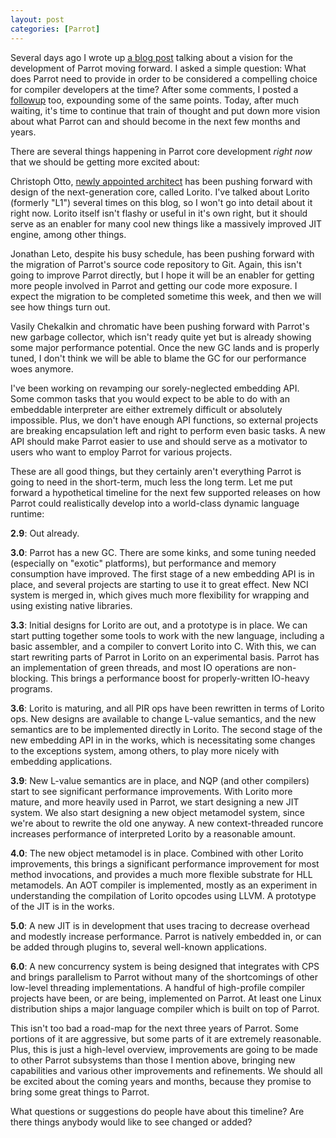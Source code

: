 ```yaml
---
layout: post
categories: [Parrot]
---
```


Several days ago I wrote up
[a blog post](http://whiteknight.github.com/2010/09/19/parrot_as_a_mature_platform.html)
talking about a vision for the development of Parrot moving forward. I asked a
simple question: What does Parrot need to provide in order to be considered a
compelling choice for compiler developers at the time? After some comments,
I posted a [followup](http://whiteknight.github.com/2010/09/20/woe_is_parrot.html)
too, expounding some of the same points. Today, after much waiting, it's time
to continue that train of thought and put down more vision about what Parrot
can and should become in the next few months and years.

There are several things happening in Parrot core development *right now* that
we should be getting more excited about:

Christoph Otto,
[newly appointed architect](http://reparrot.blogspot.com/2010/10/parrot-has-new-architect-what-now.html)
has been pushing forward with design of the next-generation core, called
Lorito. I've talked about Lorito (formerly "L1") several times on this blog,
so I won't go into detail about it right now. Lorito itself isn't flashy or
useful in it's own right, but it should serve as an enabler for many cool new
things like a massively improved JIT engine, among other things.

Jonathan Leto, despite his busy schedule, has been pushing forward with the
migration of Parrot's source code repository to Git. Again, this isn't going
to improve Parrot directly, but I hope it will be an enabler for getting more
people involved in Parrot and getting our code more exposure. I expect the
migration to be completed sometime this week, and then we will see how things
turn out.

Vasily Chekalkin and chromatic have been pushing forward with Parrot's new
garbage collector, which isn't ready quite yet but is already showing some
major performance potential. Once the new GC lands and is properly tuned, I
don't think we will be able to blame the GC for our performance woes anymore.

I've been working on revamping our sorely-neglected embedding API. Some common
tasks that you would expect to be able to do with an embeddable interpreter
are either extremely difficult or absolutely impossible. Plus, we don't have
enough API functions, so external projects are breaking encapsulation left and
right to perform even basic tasks. A new API should make Parrot easier to use
and should serve as a motivator to users who want to employ Parrot for various
projects.

These are all good things, but they certainly aren't everything Parrot is
going to need in the short-term, much less the long term. Let me put forward
a hypothetical timeline for the next few supported releases on how Parrot
could realistically develop into a world-class dynamic language runtime:

__2.9__: Out already.

__3.0__: Parrot has a new GC. There are some kinks, and some tuning needed
(especially on "exotic" platforms), but performance and memory consumption
have improved. The first stage of a new embedding API is in place, and several
projects are starting to use it to great effect. New NCI system is merged in,
which gives much more flexibility for wrapping and using existing native
libraries.

__3.3__: Initial designs for Lorito are out, and a prototype is in place. We
can start putting together some tools to work with the new language, including
a basic assembler, and a compiler to convert Lorito into C. With this, we can
start rewriting parts of Parrot in Lorito on an experimental basis. Parrot has
an implementation of green threads, and most IO operations are non-blocking.
This brings a performance boost for properly-written IO-heavy programs.

__3.6__: Lorito is maturing, and all PIR ops have been rewritten in terms of
Lorito ops. New designs are available to change L-value semantics, and the new
semantics are to be implemented directly in Lorito. The second stage of the
new embedding API in in the works, which is necessitating some changes to the
exceptions system, among others, to play more nicely with embedding
applications.

__3.9__: New L-value semantics are in place, and NQP (and other compilers)
start to see significant performance improvements. With Lorito more mature,
and more heavily used in Parrot, we start designing a new JIT system. We also
start designing a new object metamodel system, since we're about to rewrite
the old one anyway. A new context-threaded runcore increases performance
of interpreted Lorito by a reasonable amount.

__4.0__: The new object metamodel is in place. Combined with other Lorito
improvements, this brings a significant performance improvement for most
method invocations, and provides a much more flexible substrate for HLL
metamodels. An AOT compiler is implemented, mostly as an experiment
in understanding the compilation of Lorito opcodes using LLVM. A prototype of
the JIT is in the works.

__5.0__: A new JIT is in development that uses tracing to decrease overhead
and modestly increase performance. Parrot is natively embedded in, or can be
added through plugins to, several well-known applications.

__6.0__: A new concurrency system is being designed that integrates with CPS
and brings parallelism to Parrot without many of the shortcomings of other
low-level threading implementations. A handful of high-profile compiler
projects have been, or are being, implemented on Parrot. At least one Linux
distribution ships a major language compiler which is built on top of Parrot.

This isn't too bad a road-map for the next three years of Parrot. Some
portions of it are aggressive, but some parts of it are extremely reasonable.
Plus, this is just a high-level overview, improvements are going to be made to
other Parrot subsystems than those I mention above, bringing new capabilities
and various other improvements and refinements. We should all be excited about
the coming years and months, because they promise to bring some great things
to Parrot.

What questions or suggestions do people have about this timeline? Are there
things anybody would like to see changed or added?
